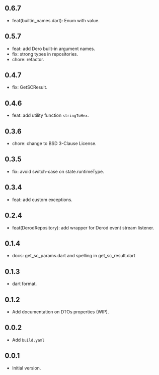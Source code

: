 ## 0.6.7

- feat(builtin_names.dart): Enum with value.

## 0.5.7

- feat: add Dero built-in argument names.
- fix: strong types in repositories.
- chore: refactor.

## 0.4.7

- fix: GetSCResult.

## 0.4.6

- feat: add utility function `stringToHex`.

## 0.3.6

- chore: change to BSD 3-Clause License.

## 0.3.5

- fix: avoid switch-case on state.runtimeType.

## 0.3.4

- feat: add custom exceptions.

## 0.2.4

- feat(DerodRepository): add wrapper for Derod event stream listener.

## 0.1.4

- docs: get_sc_params.dart and spelling in get_sc_result.dart

## 0.1.3

- dart format.

## 0.1.2

- Add documentation on DTOs properties (WIP).

## 0.0.2

- Add `build.yaml`

## 0.0.1

- Initial version.
